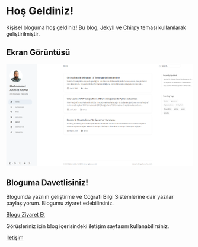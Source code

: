 # Hoş Geldiniz!

Kişisel bloguma hoş geldiniz! Bu blog, [Jekyll](https://jekyllrb.com/) ve [Chirpy](https://github.com/cotes2020/jekyll-theme-chirpy) teması kullanılarak geliştirilmiştir.

## Ekran Görüntüsü

![Blog Ekran Görüntüsü](/assets/img/blog.png)

## Bloguma Davetlisiniz!

Blogumda yazılım geliştirme ve Coğrafi Bilgi Sistemlerine dair yazılar paylaşıyorum. Blogumu ziyaret edebilirsiniz.

[Blogu Ziyaret Et](https://ahmetaraci.github.io)

Görüşleriniz için blog içerisindeki iletişim sayfasını kullanabilirsiniz.

[İletişim](https://ahmetaraci.github.io/contact/)

